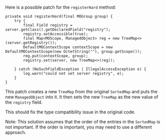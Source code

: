 Here is a possible patch for the `registerHard` method:

```
private void registerHard(final MOGroup group) {
    try {
        final Field registry = server.getClass().getDeclaredField("registry");
        registry.setAccessible(true);
        final Map<MOScope, ManagedObject> reg = new TreeMap<>(server.getRegistry());
        DefaultMOContextScope contextScope = new DefaultMOContextScope(new OctetString(""), group.getScope());
        reg.put(contextScope, group);
        registry.set(server, new TreeMap<>(reg));
   
    } catch (NoSuchFieldException | IllegalAccessException e) {
        log.warn("could not set server registry", e);
    }
}
```

This patch creates a new `TreeMap` from the original `SortedMap` and puts the new `ManagedObject` into it. It then sets the new `TreeMap` as the new value of the `registry` field.

This should fix the type compatibility issue in the original code.

Note: This solution assumes that the order of the entries in the `SortedMap` is not important. If the order is important, you may need to use a different approach.